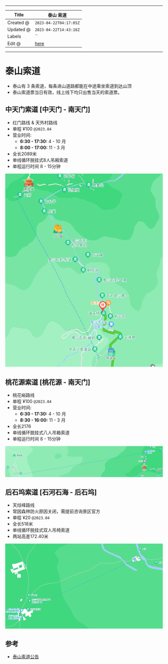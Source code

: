 -----

| Title     | 泰山 索道                                          |
| --------- | ---------------------------------------------- |
| Created @ | `2023-04-22T04:17:05Z`                         |
| Updated @ | `2023-04-22T14:43:16Z`                         |
| Labels    | \`\`                                           |
| Edit @    | [here](https://github.com/junxnone/t/issues/3) |

-----

# 泰山索道

  - 泰山有 3 条索道，每条进山道路都能在中途乘坐索道到达山顶
  - 泰山索道票当日有效，线上线下均只出售当天的索道票。

## 中天门索道 \[中天门 - 南天门\]

  - 红门路线 & 天外村路线
  - 单程 ¥100 `@2023.04`
  - 营业时间:
      - **6:30 - 17:30:** 4 - 10 月
      - **8:00 - 17:00:** 11 - 3 月
  - 全长2089米
  - 单线循环脱挂式8人吊厢索道
  - 单程运行时间 8 - 15分钟

![image](media/ad8b39fbfb46780801bea25e9fd4fd217a452ee0.png)

## 桃花源索道 \[桃花源 - 南天门\]

  - 桃花峪路线
  - 单程 ¥100 `@2023.04`
  - 营业时间:
      - **6:30 - 17:30:** 4 - 10 月
      - **8:30 - 16:00:** 11 - 3 月
  - 全长2176
  - 单线循环脱挂式八人吊箱索道
  - 单程运行时间 8 - 15分钟

![image](media/86f329bdde55d414e8184d2409541a9b97a6d34b.png)

## 后石坞索道 \[石河石海 - 后石坞\]

  - 天炷峰路线
  - 常因森林防火原因关闭，需提前咨询景区官方
  - 单程 ¥20 `@2023.04`
  - 全长518米
  - 单线循环脱挂式双人吊椅索道
  - 两站高差172.40米

![image](media/3ccebc72af3f8a189bae49c72e4dc9559733ee2a.png)

## 参考

  - [泰山索道公告](http://www.tssd.org.cn/phone/channels/4.html)
